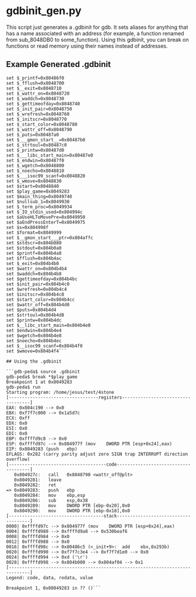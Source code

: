 # gdbinit_gen.py

This script just generates a .gdbinit for gdb. It sets aliases for anything
that has a name associated with an address (for example, a function renamed
from sub_8048DB0 to some_function). Using this gdbinit, you can break on 
functions or read memory using their names instead of addresses.

## Example Generated .gdbinit

```set $_init_proc=0x80486bc
set $_printf=0x80486f0
set $_fflush=0x8048700
set $__exit=0x8048710
set $_wattr_on=0x8048720
set $_waddch=0x8048730
set $_gettimeofday=0x8048740
set $_init_pair=0x8048750
set $_wrefresh=0x8048760
set $_initscr=0x8048770
set $_start_color=0x8048780
set $_wattr_off=0x8048790
set $_puts=0x80487a0
set $___gmon_start__=0x80487b0
set $_strtoul=0x80487c0
set $_printw=0x80487d0
set $___libc_start_main=0x80487e0
set $_endwin=0x80487f0
set $_wgetch=0x8048800
set $_noecho=0x8048810
set $___isoc99_scanf=0x8048820
set $_wmove=0x8048830
set $start=0x8048840
set $play_game=0x8049283
set $main_thing=0x8049748
set $nullsub_1=0x8049930
set $_term_proc=0x8049934
set $_IO_stdin_used=0x804994c
set $aUseHLToMovePre=0x8049950
set $aEndPressEnterT=0x8049975
set $s=0x804998f
set $format=0x8049999
set $__gmon_start___ptr=0x804affc
set $stdscr=0x804b080
set $stdout=0x804b0a0
set $printf=0x804b4a8
set $fflush=0x804b4ac
set $_exit=0x804b4b0
set $wattr_on=0x804b4b4
set $waddch=0x804b4b8
set $gettimeofday=0x804b4bc
set $init_pair=0x804b4c0
set $wrefresh=0x804b4c4
set $initscr=0x804b4c8
set $start_color=0x804b4cc
set $wattr_off=0x804b4d0
set $puts=0x804b4d4
set $strtoul=0x804b4d8
set $printw=0x804b4dc
set $__libc_start_main=0x804b4e0
set $endwin=0x804b4e4
set $wgetch=0x804b4e8
set $noecho=0x804b4ec
set $__isoc99_scanf=0x804b4f0
set $wmove=0x804b4f4```

## Using the .gdbinit

```gdb-peda$ source .gdbinit
gdb-peda$ break *$play_game
Breakpoint 1 at 0x8049283
gdb-peda$ run
Starting program: /home/jesus/test/4stone
[----------------------------------registers-----------------------------------]
EAX: 0x804c190 --> 0x0
EBX: 0xf7f7c000 --> 0x1a5d7c
ECX: 0xff
EDX: 0x0
ESI: 0x0
EDI: 0x0
EBP: 0xffffd9c8 --> 0x0
ESP: 0xffffd97c --> 0x804977f (mov    DWORD PTR [esp+0x24],eax)
EIP: 0x8049283 (push   ebp)
EFLAGS: 0x282 (carry parity adjust zero SIGN trap INTERRUPT direction overflow)
[-------------------------------------code-------------------------------------]
   0x804927c:   call   0x8048790 <wattr_off@plt>
   0x8049281:   leave
   0x8049282:   ret
=> 0x8049283:   push   ebp
   0x8049284:   mov    ebp,esp
   0x8049286:   sub    esp,0x38
   0x8049289:   mov    DWORD PTR [ebp-0x20],0x0
   0x8049290:   mov    DWORD PTR [ebp-0x18],0x0
[------------------------------------stack-------------------------------------]
0000| 0xffffd97c --> 0x804977f (mov    DWORD PTR [esp+0x24],eax)
0004| 0xffffd980 --> 0xffffd9a8 --> 0x530beaf6
0008| 0xffffd984 --> 0x0
0012| 0xffffd988 --> 0x0
0016| 0xffffd98c --> 0x80486c5 (<_init+9>:  add    ebx,0x293b)
0020| 0xffffd990 --> 0xf7f7c3e4 --> 0xf7f7d1e0 --> 0x0
0024| 0xffffd994 --> 0xd ('\r')
0028| 0xffffd998 --> 0x804b000 --> 0x804af04 --> 0x1
[------------------------------------------------------------------------------]
Legend: code, data, rodata, value

Breakpoint 1, 0x08049283 in ?? ()```
